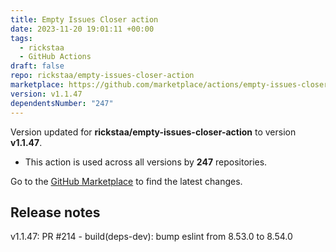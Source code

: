 ```yaml
---
title: Empty Issues Closer action
date: 2023-11-20 19:01:11 +00:00
tags:
  - rickstaa
  - GitHub Actions
draft: false
repo: rickstaa/empty-issues-closer-action
marketplace: https://github.com/marketplace/actions/empty-issues-closer-action
version: v1.1.47
dependentsNumber: "247"
---
```



Version updated for **rickstaa/empty-issues-closer-action** to version **v1.1.47**.
- This action is used across all versions by **247** repositories.

Go to the [GitHub Marketplace](https://github.com/marketplace/actions/empty-issues-closer-action) to find the latest changes.

## Release notes

v1.1.47: PR #214 - build(deps-dev): bump eslint from 8.53.0 to 8.54.0
